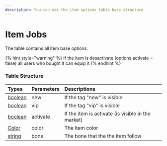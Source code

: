 ```yaml
---
description: You can see the item options table base structure
---
```

# Item Jobs
The table contains all item base options.

{% hint style="warning" %}
If the item is desactivate (options.activate = false) all users who bought it can equip it
{% endhint %}

### Table Structure
| Types | Parameters | Descriptions
| :--- | :--- | :--- |
| [boolean](https://www.lua.org/pil/2.2.html) | new | If the tag "new" is visible |
| [boolean](https://www.lua.org/pil/2.2.html) | vip | If the tag "vip" is visible |
| [boolean](https://www.lua.org/pil/2.2.html) | activate | If the item is activate (is visible in the market) |
| [Color](https://wiki.facepunch.com/gmod/Color) | color | The item color |
| [string](https://www.lua.org/pil/2.4.html) | bone | The bone that the the item follow |